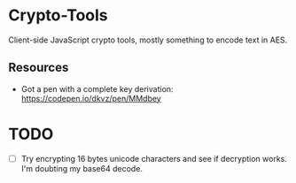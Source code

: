 # Crypto-Tools
Client-side JavaScript crypto tools, mostly something to encode text in AES.

## Resources
- Got a pen with a complete key derivation: https://codepen.io/dkvz/pen/MMdbey

# TODO
- [ ] Try encrypting 16 bytes unicode characters and see if decryption works. I'm doubting my base64 decode.